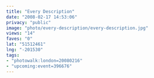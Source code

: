 ```yaml
---
title: "Every Description"
date: "2008-02-17 14:53:06"
privacy: "public"
image: "photo/every-description/every-description.jpg"
views: "14"
faves: "0"
lat: "51512461"
lng: "-201530"
tags:
- "photowalk:london=20080216"
- "upcoming:event=396676"
---
```


